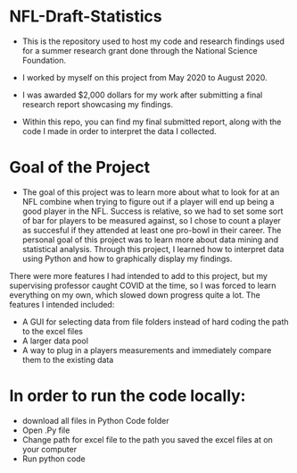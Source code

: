 # NFL-Draft-Statistics
- This is the repository used to host my code and research findings used for a summer research grant done through the National Science Foundation.
- I worked by myself on this project from May 2020 to August 2020.
- I was awarded $2,000 dollars for my work after submitting a final research report showcasing my findings.

- Within this repo, you can find my final submitted report, along with the code I made in order to interpret the data I collected.

# Goal of the Project
- The goal of this project was to learn more about what to look for at an NFL combine when trying to figure out if a player will end up being a good player in the NFL. Success is relative, so we had to set some sort of bar for players to be measured against, so I chose to count a player as succesful if they attended at least one pro-bowl in their career. The personal goal of this project was to learn more about data mining and statistical analysis. Through this project, I learned how to interpret data using Python and how to graphically display my findings.

There were more features I had intended to add to this project, but my supervising professor caught COVID at the time, so I was forced to learn everything on my own, which slowed down progress quite a lot. 
The features I intended included: 
- A GUI for selecting data from file folders instead of hard coding the path to the excel files
- A larger data pool
- A way to plug in a players measurements and immediately compare them to the existing data

# In order to run the code locally:
- download all files in Python Code folder
- Open .Py file
- Change path for excel file to the path you saved the excel files at on your computer
- Run python code
